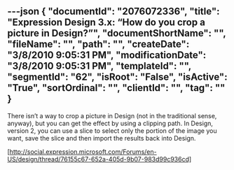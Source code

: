 ---json
{
  "documentId": "2076072336",
  "title": "Expression Design 3.x: “How do you crop a picture in Design?”",
  "documentShortName": "",
  "fileName": "",
  "path": "",
  "createDate": "3/8/2010 9:05:31 PM",
  "modificationDate": "3/8/2010 9:05:31 PM",
  "templateId": "",
  "segmentId": "62",
  "isRoot": "False",
  "isActive": "True",
  "sortOrdinal": "",
  "clientId": "",
  "tag": ""
}
---

There isn’t a way to crop a picture in Design (not in the traditional sense, anyway), but you can get the effect by using a clipping path. In Design, version 2, you can use a slice to select only the portion of the image you want, save the slice and then import the results back into Design.

[http://social.expression.microsoft.com/Forums/en-US/design/thread/76155c67-652a-405d-9b07-983d99c936cd]

